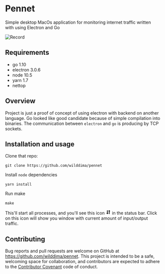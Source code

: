 # Pennet

Simple desktop MacOs application for monitoring internet traffic written with using Electron and Go

![Record](https://d2ddoduugvun08.cloudfront.net/items/40102I0t2F3s1L36080g/Screen%20Recording%202018-11-07%20at%2006.49%20PM.gif)

## Requirements

* go 1.10
* electron 3.0.6
* node 10.5
* yarn 1.7
* nettop

## Overview

Project is just a proof of concept of using electron with backend on another language. Go looked like good candidate because of simple compilation into binaries. The communication between `electron` and `go` is producing by TCP sockets.

## Installation and usage

Clone that repo:

```
git clone https://github.com/wilddima/pennet
```

Install `node` dependencies

```
yarn install
```

Run make

```
make
```

This'll start all processes, and you'll see this icon ![alt text](assets/icon.png "Title") in the status bar.
Click on this icon will show you window with current amount of input/output traffic.

## Contributing

Bug reports and pull requests are welcome on GitHub at https://github.com/wilddima/pennet. This project is intended to be a safe, welcoming space for collaboration, and contributors are expected to adhere to the [Contributor Covenant](http://contributor-covenant.org) code of conduct.
